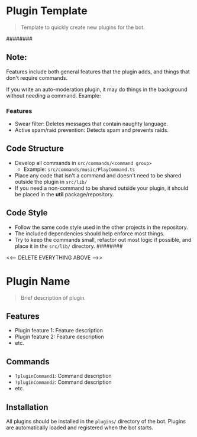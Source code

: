 # Plugin Template
 > Template to quickly create new plugins for the bot.

########
## Note:
Features include both general features that the plugin adds, and things that don't require commands.

If you write an auto-moderation plugin, it may do things in the background without needing a command.
Example:
### Features
 * Swear filter: Deletes messages that contain naughty language.
 * Active spam/raid prevention: Detects spam and prevents raids.

## Code Structure
 * Develop all commands in `src/commands/<command group>`
    * Example: `src/commands/music/PlayCommand.ts`
 * Place any code that isn't a command and doesn't need to be shared outside the plugin in `src/lib/`
 * If you need a non-command to be shared outside your plugin, it should be placed in the **util** package/repository.

## Code Style
  * Follow the same code style used in the other projects in the repository.
  * The included dependencies should help enforce most things.
  * Try to keep the commands small, refactor out most logic if possible, and place it in the `src/lib/` directory.
########

<<-- DELETE EVERYTHING ABOVE -->>

# Plugin Name
 > Brief description of plugin.

## Features
  * Plugin feature 1: Feature description
  * Plugin feature 2: Feature description
  * etc.

## Commands
  * `?pluginCommand1`: Command description
  * `?pluginCommand2`: Command description
  * etc.

## Installation
All plugins should be installed in the `plugins/` directory of the bot. Plugins are automatically loaded and registered when the bot starts.
